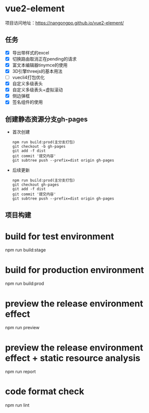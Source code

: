 # vue2-element

项目访问地址：https://nangongpo.github.io/vue2-element/
## 任务
  - [x] 导出带样式的excel
  - [x] 切换路由取消正在pending的请求
  - [x] 富文本编辑器tinymce的使用
  - [x] 3D引擎threejs的基本用法
  - [ ] vuecli4打包优化
  - [x] 自定义多级表头
  - [x] 自定义多级表头+虚拟滚动
  - [x] 侧边弹框
  - [x]  签名组件的使用

## 创建静态资源分支gh-pages

- 首次创建
  ```
  npm run build:prod(主分支打包)
  git checkout -b gh-pages
  git add -f dist
  git commit '提交内容'
  git subtree push --prefix=dist origin gh-pages
  ```

- 后续更新
  ```
  npm run build:prod(主分支打包)
  git checkout gh-pages
  git add -f dist
  git commit '提交内容'
  git subtree push --prefix=dist origin gh-pages
  ```

## 项目构建

# build for test environment
npm run build:stage

# build for production environment
npm run build:prod

# preview the release environment effect
npm run preview

# preview the release environment effect + static resource analysis
npm run report

# code format check
npm run lint

